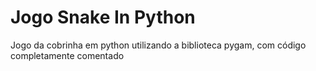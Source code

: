 # Jogo Snake In Python
 Jogo da cobrinha em python utilizando a biblioteca pygam, com código completamente comentado
